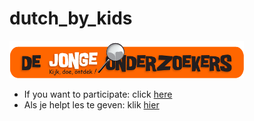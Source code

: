 # dutch_by_kids

![DJOG logo](pics/djog.png)

 * If you want to participate: click [here](for_students.md)
 * Als je helpt les te geven: klik [hier](voor_kinderen.md)

